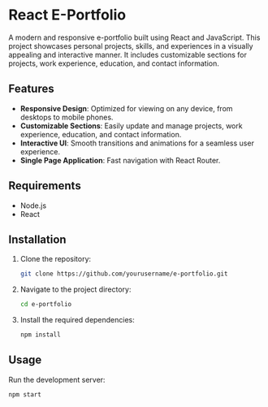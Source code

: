 # React E-Portfolio

A modern and responsive e-portfolio built using React and JavaScript. This project showcases personal projects, skills, and experiences in a visually appealing and interactive manner. It includes customizable sections for projects, work experience, education, and contact information.

## Features

- **Responsive Design**: Optimized for viewing on any device, from desktops to mobile phones.
- **Customizable Sections**: Easily update and manage projects, work experience, education, and contact information.
- **Interactive UI**: Smooth transitions and animations for a seamless user experience.
- **Single Page Application**: Fast navigation with React Router.

## Requirements

- Node.js
- React

## Installation

1. Clone the repository:
    ```bash
    git clone https://github.com/yourusername/e-portfolio.git
    ```
2. Navigate to the project directory:
    ```bash
    cd e-portfolio
    ```
3. Install the required dependencies:
    ```bash
    npm install
    ```

## Usage

Run the development server:
```bash
npm start
